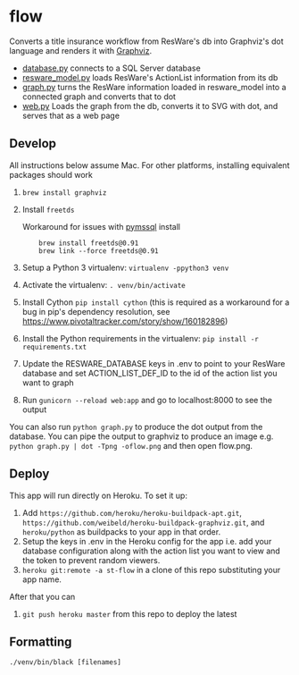 # flow

Converts a title insurance workflow from ResWare's db into Graphviz's dot language and renders it with [Graphviz](https://graphviz.gitlab.io/).

- [database.py](database.py) connects to a SQL Server database
- [resware_model.py](resware_model.py) loads ResWare's ActionList information from its db
- [graph.py](graph.py) turns the ResWare information loaded in resware_model into a connected graph
  and converts that to dot
- [web.py](web.py) Loads the graph from the db, converts it to SVG with dot, and serves that as a web page

## Develop

All instructions below assume Mac. For other platforms, installing equivalent packages should work

1. `brew install graphviz`
1. Install `freetds`

   Workaround for issues with [pymssql](https://github.com/pymssql/pymssql/issues/432#issuecomment-376534685) install

   ```
       brew install freetds@0.91
       brew link --force freetds@0.91
   ```

1. Setup a Python 3 virtualenv: `virtualenv -ppython3 venv`
1. Activate the virtualenv: `. venv/bin/activate`
1. Install Cython `pip install cython` (this is required as a workaround for a bug in pip's dependency resolution, see https://www.pivotaltracker.com/story/show/160182896)
1. Install the Python requirements in the virtualenv: `pip install -r requirements.txt`
1. Update the RESWARE_DATABASE keys in .env to point to your ResWare database and set
   ACTION_LIST_DEF_ID to the id of the action list you want to graph
1. Run `gunicorn --reload web:app` and go to localhost:8000 to see the output

You can also run `python graph.py` to produce the dot output from the database. You can pipe the output to graphviz to produce an image e.g. `python graph.py | dot -Tpng -oflow.png` and then open flow.png.

## Deploy

This app will run directly on Heroku. To set it up:

1. Add `https://github.com/heroku/heroku-buildpack-apt.git`, `https://github.com/weibeld/heroku-buildpack-graphviz.git`, and `heroku/python` as buildpacks to your app in that order.
1. Setup the keys in .env in the Heroku config for the app i.e. add your database
   configuration along with the action list you want to view and the token to prevent random viewers.
1. `heroku git:remote -a st-flow` in a clone of this repo substituting your app name.

After that you can

1. `git push heroku master` from this repo to deploy the latest

## Formatting

```
./venv/bin/black [filenames]
```
